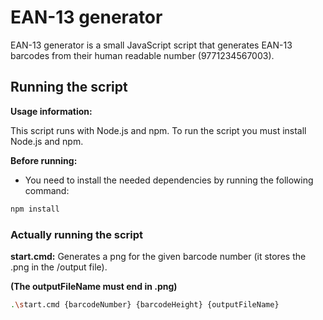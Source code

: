 
# EAN-13 generator

EAN-13 generator is a small JavaScript script that generates EAN-13 barcodes from their human readable number (9771234567003).  

## Running the script

**Usage information:**

This script runs with Node.js and npm. To run the script you must install Node.js and npm.

**Before running:**

- You need to install the needed dependencies by running the following command:

```bash
npm install
```

### Actually running the script

**start.cmd:**
Generates a png for the given barcode number (it stores the .png in the /output file).

**(The outputFileName must end in .png)**
```bash
.\start.cmd {barcodeNumber} {barcodeHeight} {outputFileName}
```
